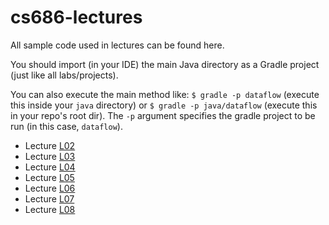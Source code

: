 # cs686-lectures

All sample code used in lectures can be found here.

You should import (in your IDE) the main Java directory as a Gradle project (just like all labs/projects).

You can also execute the main method like: `$ gradle -p dataflow` (execute this inside your `java` directory) or `$ gradle -p java/dataflow` (execute this in your repo's root dir). The `-p` argument specifies the gradle project to be run (in this case, `dataflow`).

- Lecture [L02](https://github.com/hadenlee/x86-lectures/tree/master/java/dataflow/src/main/java/edu/usfca/dataflow/L02)
- Lecture [L03](https://github.com/hadenlee/x86-lectures/tree/master/java/dataflow/src/main/java/edu/usfca/dataflow/L03)
- Lecture [L04](https://github.com/hadenlee/x86-lectures/tree/master/java/dataflow/src/main/java/edu/usfca/dataflow/L04)
- Lecture [L05](https://github.com/hadenlee/x86-lectures/tree/master/java/dataflow/src/main/java/edu/usfca/dataflow/L05)
- Lecture [L06](https://github.com/hadenlee/x86-lectures/tree/master/java/dataflow/src/main/java/edu/usfca/dataflow/L06)
- Lecture [L07](https://github.com/hadenlee/x86-lectures/tree/master/java/dataflow/src/main/java/edu/usfca/dataflow/L07)
- Lecture [L08](https://github.com/hadenlee/x86-lectures/tree/master/java/dataflow/src/main/java/edu/usfca/dataflow/L08)
  
